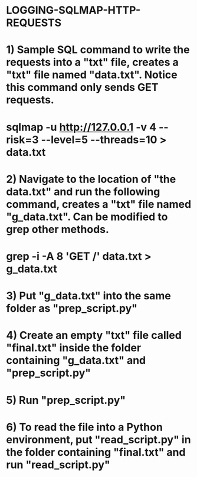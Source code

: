 # LOGGING-SQLMAP-HTTP-REQUESTS

# 1) Sample SQL command to write the requests into a "txt" file, creates a "txt" file named "data.txt". Notice this command only sends GET requests.
# sqlmap -u http://127.0.0.1 -v 4 --risk=3 --level=5 --threads=10 > data.txt

# 2) Navigate to the location of "the data.txt" and run the following command, creates a "txt" file named "g_data.txt". Can be modified to grep other methods.
# grep -i -A 8 'GET /' data.txt > g_data.txt

# 3) Put "g_data.txt" into the same folder as "prep_script.py"

# 4) Create an empty "txt" file called "final.txt" inside the folder containing "g_data.txt" and "prep_script.py"

# 5) Run "prep_script.py"

# 6) To read the file into a Python environment, put "read_script.py" in the folder containing "final.txt" and run "read_script.py"
